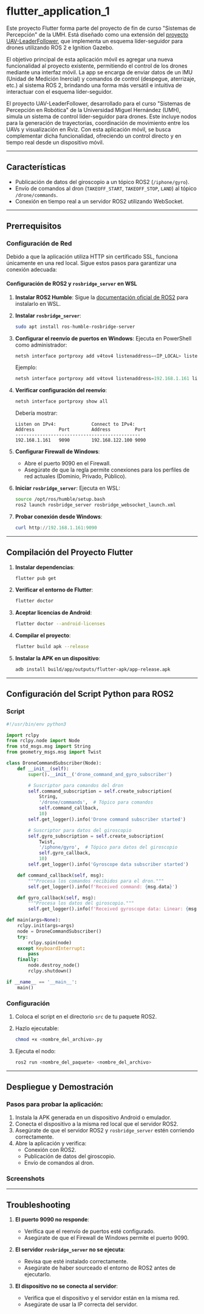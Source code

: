 # flutter_application_1

Este proyecto Flutter forma parte del proyecto de fin de curso "Sistemas de Percepción" de la UMH. Está diseñado como una extensión del [proyecto UAV-LeaderFollower](https://github.com/davidcaceres1512/UAV-LeaderFollower), que implementa un esquema líder-seguidor para drones utilizando ROS 2 e Ignition Gazebo.

El objetivo principal de esta aplicación móvil es agregar una nueva funcionalidad al proyecto existente, permitiendo el control de los drones mediante una interfaz móvil. La app se encarga de enviar datos de un IMU (Unidad de Medición Inercial) y comandos de control (despegue, aterrizaje, etc.) al sistema ROS 2, brindando una forma más versátil e intuitiva de interactuar con el esquema líder-seguidor.

El proyecto UAV-LeaderFollower, desarrollado para el curso "Sistemas de Percepción en Robótica" de la Universidad Miguel Hernández (UMH), simula un sistema de control líder-seguidor para drones. Este incluye nodos para la generación de trayectorias, coordinación de movimiento entre los UAVs y visualización en Rviz. Con esta aplicación móvil, se busca complementar dicha funcionalidad, ofreciendo un control directo y en tiempo real desde un dispositivo móvil.

---

## Características

- Publicación de datos del giroscopio a un tópico ROS2 (`/iphone/gyro`).
- Envío de comandos al dron (`TAKEOFF_START`, `TAKEOFF_STOP`, `LAND`) al tópico `/drone/commands`.
- Conexión en tiempo real a un servidor ROS2 utilizando WebSocket.

---

## Prerrequisitos

### Configuración de Red

Debido a que la aplicación utiliza HTTP sin certificado SSL, funciona únicamente en una red local. Sigue estos pasos para garantizar una conexión adecuada:

#### Configuración de ROS2 y `rosbridge_server` en WSL

1. **Instalar ROS2 Humble**:
   Sigue la [documentación oficial de ROS2](https://docs.ros.org/en/humble/index.html) para instalarlo en WSL.

2. **Instalar `rosbridge_server`**:
   ```bash
   sudo apt install ros-humble-rosbridge-server
   ```

3. **Configurar el reenvío de puertos en Windows**:
   Ejecuta en PowerShell como administrador:
   ```powershell
   netsh interface portproxy add v4tov4 listenaddress=<IP_LOCAL> listenport=9090 connectaddress=<IP_WSL> connectport=9090
   ```
   Ejemplo:
   ```powershell
   netsh interface portproxy add v4tov4 listenaddress=192.168.1.161 listenport=9090 connectaddress=192.168.122.100 connectport=9090
   ```

4. **Verificar configuración del reenvío**:
   ```powershell
   netsh interface portproxy show all
   ```
   Debería mostrar:
   ```
   Listen on IPv4:             Connect to IPv4:
   Address         Port        Address         Port
   ----------------------------------------------
   192.168.1.161   9090        192.168.122.100 9090
   ```

5. **Configurar Firewall de Windows**:
   - Abre el puerto 9090 en el Firewall.
   - Asegúrate de que la regla permite conexiones para los perfiles de red actuales (Dominio, Privado, Público).

6. **Iniciar `rosbridge_server`**:
   Ejecuta en WSL:
   ```bash
   source /opt/ros/humble/setup.bash
   ros2 launch rosbridge_server rosbridge_websocket_launch.xml
   ```

7. **Probar conexión desde Windows**:
   ```powershell
   curl http://192.168.1.161:9090
   ```

---

## Compilación del Proyecto Flutter

1. **Instalar dependencias**:
   ```bash
   flutter pub get
   ```

2. **Verificar el entorno de Flutter**:
   ```bash
   flutter doctor
   ```

3. **Aceptar licencias de Android**:
   ```bash
   flutter doctor --android-licenses
   ```

4. **Compilar el proyecto**:
   ```bash
   flutter build apk --release
   ```

5. **Instalar la APK en un dispositivo**:
   ```bash
   adb install build/app/outputs/flutter-apk/app-release.apk
   ```

---

## Configuración del Script Python para ROS2

### Script

```python
#!/usr/bin/env python3

import rclpy
from rclpy.node import Node
from std_msgs.msg import String
from geometry_msgs.msg import Twist

class DroneCommandSubscriber(Node):
    def __init__(self):
        super().__init__('drone_command_and_gyro_subscriber')

        # Suscriptor para comandos del dron
        self.command_subscription = self.create_subscription(
            String,
            '/drone/commands',  # Tópico para comandos
            self.command_callback,
            10)
        self.get_logger().info('Drone command subscriber started')

        # Suscriptor para datos del giroscopio
        self.gyro_subscription = self.create_subscription(
            Twist,
            '/iphone/gyro',  # Tópico para datos del giroscopio
            self.gyro_callback,
            10)
        self.get_logger().info('Gyroscope data subscriber started')

    def command_callback(self, msg):
        """Procesa los comandos recibidos para el dron."""
        self.get_logger().info(f'Received command: {msg.data}')

    def gyro_callback(self, msg):
        """Procesa los datos del giroscopio."""
        self.get_logger().info(f'Received gyroscope data: Linear: {msg.linear}, Angular: {msg.angular}')

def main(args=None):
    rclpy.init(args=args)
    node = DroneCommandSubscriber()
    try:
        rclpy.spin(node)
    except KeyboardInterrupt:
        pass
    finally:
        node.destroy_node()
        rclpy.shutdown()

if __name__ == '__main__':
    main()
```

### Configuración

1. Coloca el script en el directorio `src` de tu paquete ROS2.
2. Hazlo ejecutable:
   ```bash
   chmod +x <nombre_del_archivo>.py
   ```

3. Ejecuta el nodo:
   ```bash
   ros2 run <nombre_del_paquete> <nombre_del_archivo>
   ```

---

## Despliegue y Demostración

### Pasos para probar la aplicación:

1. Instala la APK generada en un dispositivo Android o emulador.
2. Conecta el dispositivo a la misma red local que el servidor ROS2.
3. Asegúrate de que el servidor ROS2 y `rosbridge_server` estén corriendo correctamente.
4. Abre la aplicación y verifica:
   - Conexión con ROS2.
   - Publicación de datos del giroscopio.
   - Envío de comandos al dron.

### Screenshots


---

## Troubleshooting

1. **El puerto 9090 no responde**:
   - Verifica que el reenvío de puertos esté configurado.
   - Asegúrate de que el Firewall de Windows permite el puerto 9090.

2. **El servidor `rosbridge_server` no se ejecuta**:
   - Revisa que esté instalado correctamente.
   - Asegúrate de haber sourceado el entorno de ROS2 antes de ejecutarlo.

3. **El dispositivo no se conecta al servidor**:
   - Verifica que el dispositivo y el servidor están en la misma red.
   - Asegúrate de usar la IP correcta del servidor.






